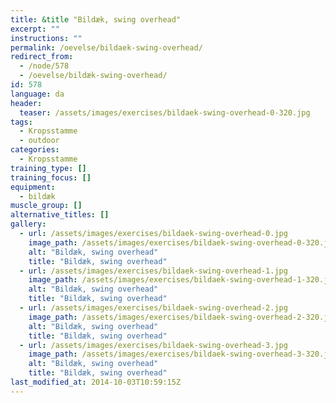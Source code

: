 ```yaml
---
title: &title "Bildæk, swing overhead"
excerpt: ""
instructions: ""
permalink: /oevelse/bildaek-swing-overhead/
redirect_from:
  - /node/578
  - /oevelse/bildæk-swing-overhead/
id: 578
language: da
header:
  teaser: /assets/images/exercises/bildaek-swing-overhead-0-320.jpg
tags:
  - Kropsstamme
  - outdoor
categories:
  - Kropsstamme
training_type: []
training_focus: []
equipment:
  - bildæk
muscle_group: []
alternative_titles: []
gallery:
  - url: /assets/images/exercises/bildaek-swing-overhead-0.jpg
    image_path: /assets/images/exercises/bildaek-swing-overhead-0-320.jpg
    alt: "Bildæk, swing overhead"
    title: "Bildæk, swing overhead"
  - url: /assets/images/exercises/bildaek-swing-overhead-1.jpg
    image_path: /assets/images/exercises/bildaek-swing-overhead-1-320.jpg
    alt: "Bildæk, swing overhead"
    title: "Bildæk, swing overhead"
  - url: /assets/images/exercises/bildaek-swing-overhead-2.jpg
    image_path: /assets/images/exercises/bildaek-swing-overhead-2-320.jpg
    alt: "Bildæk, swing overhead"
    title: "Bildæk, swing overhead"
  - url: /assets/images/exercises/bildaek-swing-overhead-3.jpg
    image_path: /assets/images/exercises/bildaek-swing-overhead-3-320.jpg
    alt: "Bildæk, swing overhead"
    title: "Bildæk, swing overhead"
last_modified_at: 2014-10-03T10:59:15Z
---
```


